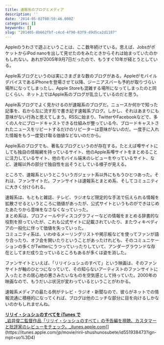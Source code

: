 ```yaml
---
title: 速報系のブログとメディア
description: ''
date: '2014-05-02T08:50:46.000Z'
categories: []
keywords: []
slug: "201405-8b662fbf-c4cd-4f90-83f9-d9d5ca2d1187"
---
```

Appleのうわさで遊ぶということは、ここ数年続けている。思えば、JobsがポケットからiPod nanoを出して見せたのをみたときからそれは始まっていたのかもしれない。あれが2005年9月7日だったので、もうすぐ10年が経とうとしている。

Apple系ブログというのは実にさまざまな数のブログがある。AppleがモバイルデバイスであるiPhoneを登場させて以降、ジーニアスバーも予約が取りづらい場所になってしまったし、Apple Storeも混雑する場所になってしまったのと同じくらい、ネット上ではApple系のブログが乱立しているのだと思う。

Apple系ブログでよく見かけるのが速報系のブログだ。ニュースか何かで知った記事を、右から左に流す形で書き記す速報系ブログ。しかし、それはあまりにも意味がない行為と思えてしまう。RSSに始まり、TwitterやFacebookなどで、多くの人々にブロードキャストできる仕組みが整っている今、ブロードキャストされたニュースをリピートするだけのリピーターは意味がないのだ。一度手に入れた情報をもう一度受け取る価値などないのだから。

Apple系のブログでも、著名なブログというのが存在する。たとえば噂サイトにしても独自の情報網を持っているサイト、他のApple系噂サイトをまとめることに注力しているサイト、他のモバイル端末のレビューをやっているサイト、など、速報以外の部分で独自性を出そうとしている様子が見える。

ところで、速報系というとこういうガジェット系以外にももうひとつあった。それは、ファンサイトだ。ファンサイトは速報系とまとめ系、そしてコミュニティに大きく分けられる。

速報系は、もともと雑誌、テレビ、ラジオなど限定的な手法で伝えられる情報を拡散させるというところに価値があったが、公式サイトというものができはじめたあたりから意味をなさなくなっていった。  
まとめ系は、プロフィールやディスコグラフィーなどの情報をまとめる辞書的な役割を担っていたが、これも公式サイトに記載されていたり、またウィキペディアの一般化に伴って価値を失っていった。  
コミュニティ系は、いわゆるメーリングリストや掲示板などを使ってファンが語り合ったり、オフ会を開いたりということがあったけれども、そのコミュニケーションの多くがTwitterにうつっていったりしていて、アンダーグラウンドな存在としてまだ成り立っているところもあるが多くは姿を消した。

ファンサイトといえば、「リリイシュシュのすべて」という映画は、そのファンサイトが軸のひとつになっていて、その知らないアーティストのファンサイトに入ったときの居心地の悪さみたいなものを空気感として持っていた。2000年の映画なので、もうだいぶ状況が変わっているということがわかる。

速報系メディアの最たる例がテレビ・ラジオ・新聞なので、彼らがネットでの情報流通に積極的になってくれば、ブログは他のニッチな部分に目を向けるしかないのかもしれませんね。

[**リリイ・シュシュのすべてを iTunes で**  
_岩井俊二監督作品「リリイ・シュシュのすべて」の予告編を視聴、カスタマーと批評家のレビューをチェック。_itunes.apple.com](https://itunes.apple.com/jp/movie/ririi-shushunosubete/id551938473?ign-mpt=uo%3D4 "https://itunes.apple.com/jp/movie/ririi-shushunosubete/id551938473?ign-mpt=uo%3D4")[](https://itunes.apple.com/jp/movie/ririi-shushunosubete/id551938473?ign-mpt=uo%3D4)